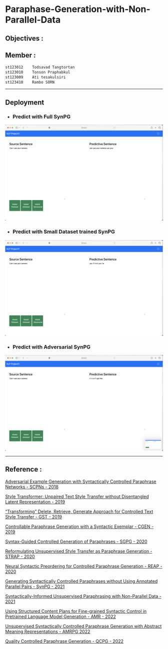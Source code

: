 # Paraphase-Generation-with-Non-Parallel-Data
 
## Objectives :

## Member :
```
st123012	Todsavad Tangtortan
st123010	Tonson Praphabkul
st123009    Ati tesakulsiri 
st123418    Rambo SORN
```
-----------------

## Deployment
- ### Predict with Full SynPG
<img src = 'img/f.png' width=600>

- ### Predict with Small Dataset trained SynPG
<img src = 'img/one.png' width=600>

- ### Predict with Adversarial SynPG
<img src = 'img/adv.png' width=600>

-----------------------

## Reference :
[Adversarial Example Generation with Syntactically Controlled Paraphrase Networks - SCPNs - 2018](https://aclanthology.org/N18-1170/)

[Style Transformer: Unpaired Text Style Transfer without Disentangled Latent Representation - 2019](https://aclanthology.org/P19-1601/)

[“Transforming” Delete, Retrieve, Generate Approach for Controlled Text Style Transfer - GST - 2019](https://aclanthology.org/D19-1322/)

[Controllable Paraphrase Generation with a Syntactic Exemplar - CGEN - 2019](https://aclanthology.org/P19-1599/)

[Syntax-Guided Controlled Generation of Paraphrases - SGPG - 2020](https://aclanthology.org/2020.tacl-1.22/)

[Reformulating Unsupervised Style Transfer as Paraphrase Generation - STRAP - 2020](https://aclanthology.org/2020.emnlp-main.55/)

[Neural Syntactic Preordering for Controlled Paraphrase Generation - REAP - 2020](https://aclanthology.org/2020.acl-main.22/)

[Generating Syntactically Controlled Paraphrases without Using Annotated Parallel Pairs - SynPG - 2021](https://aclanthology.org/2021.eacl-main.88/)

[Syntactically-Informed Unsupervised Paraphrasing with Non-Parallel Data - 2021](https://aclanthology.org/2021.emnlp-main.203/)

[Using Structured Content Plans for Fine-grained Syntactic Control in Pretrained Language Model Generation - AMR - 2022](https://aclanthology.org/2022.coling-1.514/)

[Unsupervised Syntactically Controlled Paraphrase Generation with Abstract Meaning Representations - AMRPG 2022](https://aclanthology.org/2022.findings-emnlp.111/)

[Quality Controlled Paraphrase Generation - QCPG - 2022](https://aclanthology.org/2022.acl-long.45/)
